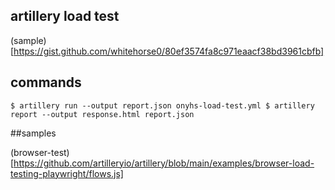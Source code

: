 ## artillery load test
(sample)[https://gist.github.com/whitehorse0/80ef3574fa8c971eaacf38bd3961cbfb]

## commands
`
$ artillery run --output report.json onyhs-load-test.yml
$ artillery report --output response.html report.json
`

##samples

(browser-test)[https://github.com/artilleryio/artillery/blob/main/examples/browser-load-testing-playwright/flows.js]
